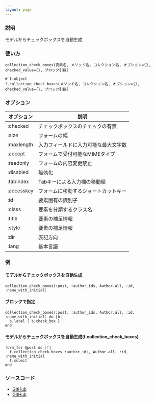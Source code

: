 ```yaml
---
layout: page
---
```


### 説明

モデルからチェックボックスを自動生成

### 使い方

    collection_check_boxes(要素名, メソッド名, コレクション名, オプション={}, checked_value={}, ブロック引数)

    # f.object
    f.collection_check_boxes(メソッド名, コレクション名, オプション={}, checked_value={}, ブロック引数)

### オプション

| オプション | 説明                                 |
| ---------- | ------------------------------------ |
| :checked   | チェックボックスのチェックの有無     |
| :size      | フォームの幅                         |
| :maxlength | 入力フィールドに入力可能な最大文字数 |
| :accept    | フォームで受付可能なMIMEタイプ       |
| :readonly  | フォームの内容変更禁止               |
| :disabled  | 無効化                               |
| :tabindex  | Tabキーによる入力欄の移動順          |
| :accesskey | フォームに移動するショートカットキー |
| :id        | 要素固有の識別子                     |
| :class     | 要素を分類するクラス名               |
| :title     | 要素の補足情報                       |
| :style     | 要素の補足情報                       |
| :dir       | 表記方向                             |
| :lang      | 基本言語                             |

### 例

#### モデルからチェックボックスを自動生成

    collection_check_boxes(:post, :author_ids, Author.all, :id, :name_with_initial)

#### ブロックで指定

    collection_check_boxes(:post, :author_ids, Author.all, :id, :name_with_initial) do |b|
      b.label { b.check_box }
    end

#### モデルからチェックボックスを自動生成(f.collection_check_boxes)

    form_for @post do |f|
      f.collection_check_boxes :author_ids, Author.all, :id, :name_with_initial
      f.submit
    end

### ソースコード

- [GitHub](https://github.com/rails/rails/blob/984c3ef2775781d47efa9f541ce570daa2434a80/actionview/lib/action_view/helpers/form_options_helper.rb#L779)
- [GitHub](https://github.com/rails/rails/blob/984c3ef2775781d47efa9f541ce570daa2434a80/actionview/lib/action_view/helpers/form_options_helper.rb#L905)
